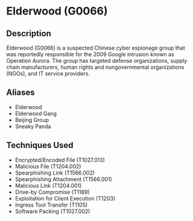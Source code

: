 # Elderwood (G0066)

## Description
Elderwood (G0066) is a suspected Chinese cyber espionage group that was reportedly responsible for the 2009 Google intrusion known as Operation Aurora.  The group has targeted defense organizations, supply chain manufacturers, human rights and nongovernmental organizations (NGOs), and IT service providers.  

## Aliases
- Elderwood
- Elderwood Gang
- Beijing Group
- Sneaky Panda

## Techniques Used
- Encrypted/Encoded File (T1027.013)
- Malicious File (T1204.002)
- Spearphishing Link (T1566.002)
- Spearphishing Attachment (T1566.001)
- Malicious Link (T1204.001)
- Drive-by Compromise (T1189)
- Exploitation for Client Execution (T1203)
- Ingress Tool Transfer (T1105)
- Software Packing (T1027.002)
